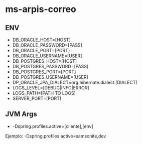 # ms-arpis-correo

## ENV
- DB_ORACLE_HOST=[HOST]
- DB_ORACLE_PASSWORD=[PASS]
- DB_ORACLE_PORT=[PORT]
- DB_ORACLE_USERNAME=[USER]
- DB_POSTGRES_HOST=[HOST]
- DB_POSTGRES_PASSWORD=[PASS]
- DB_POSTGRES_PORT=[PORT]
- DB_POSTGRES_USERNAME=[USER]
- DP_ORACLE_JPA_DIALECT=org.hibernate.dialect.[DIALECT]
- LOGS_LEVEL=[DEBUG|INFO|ERROR]
- LOGS_PATH=[PATH TO LOGS]
- SERVER_PORT=[PORT]

## JVM Args
- -Dspring.profiles.active=[cliente],[env]

Ejemplo:
  -Dspring.profiles.active=samsonite,dev
